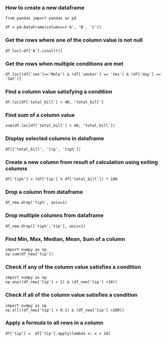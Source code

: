 ### How to create a new dataframe
```
from pandas import pandas as pd

df = pd.DataFrame(columns=['A', 'B', 'C'])
```

### Get the rows where one of the column value is not null
```
df.loc[~df['A'].isnull()]
```
### Get the rows when multiple conditions are met
```
df.loc[(df['sex']=='Male') & (df['smoker'] == 'Yes') & (df['day'] == 'Sat')]
```
### Find a column value satisfying a condition
```
df.loc[df['total_bill'] > 40, 'total_bill']
```
### Find sum of a column value
```
sum(df.loc[df['total_bill'] > 40, 'total_bill'])
```
### Display selected columns in dataframe
```
df[['total_bill', 'tip', 'tip%']]
```
### Create a new column from result of calculation using exiting columns
```
df['tip%'] = (df['tip'] % df['total_bill']) * 100
```
### Drop a column from dataframe
```
df_new.drop('tip%', axis=1)
```
### Drop multiple columns from dataframe
```
df_new.drop(['tip%','tip'], axis=1)
```
### Find Min, Max, Median, Mean, Sum of a column
```
import numpy as np
np.sum(df_new['tip'])
```
### Check if any of the column value satisfies a condition
```
import numpy as np
np.any((df_new['tip'] > 2) & (df_new['tip'] <10))
```
### Check if all of the column value satisfies a condition
```
import numpy as np
np.all((df_new['tip'] > 0.1) & (df_new['tip'] <100))
```
### Apply a formula to all rows in a column
```
df['tip'] =  df['tip'].apply(lambda x: x + 10)
```
